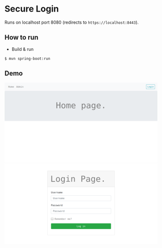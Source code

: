 # Secure Login
Runs on localhost port 8080 (redirects to `https://localhost:8443`).

## How to run
 - Build & run
```
$ mvn spring-boot:run
```

## Demo
<img src="resources/home_page.png" width="">
<img src="resources/login_page.png" width="">